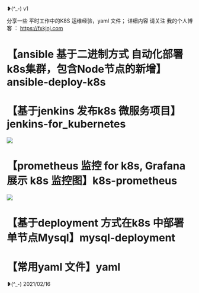 ❥(^_-)  v1

分享一些 平时工作中的K8S 运维经验，yaml 文件； 详细内容 请关注 我的个人博客 ： https://fxkjnj.com


# 【ansible 基于二进制方式 自动化部署k8s集群，包含Node节点的新增】 ansible-deploy-k8s      


# 【基于jenkins 发布k8s 微服务项目】 jenkins-for_kubernetes
![](https://raw.githubusercontent.com/fxkjnj/fxkjnj.github.io/main/%E4%B8%AD%E9%97%B4%E4%BB%B6/jenkins/1.png)


# 【prometheus 监控 for  k8s, Grafana 展示 k8s 监控图】k8s-prometheus
![](https://raw.githubusercontent.com/fxkjnj/fxkjnj.github.io/main/%E4%B8%AD%E9%97%B4%E4%BB%B6/kubernetes/dashboard-3.png)


# 【基于deployment 方式在k8s 中部署单节点Mysql】mysql-deployment  


# 【常用yaml 文件】yaml


❥(^_-)   2021/02/16  
